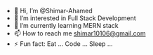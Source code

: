 - 👋 Hi, I’m @Shimar-Ahamed
- 👀 I’m interested in Full Stack Development
- 🌱 I’m currently learning MERN stack
- 📫 How to reach me shimar10106@gmail.com
- ⚡ Fun fact: Eat ... Code ... Sleep ...

<!---
Shimar-Ahamed/Shimar-Ahamed is a ✨ special ✨ repository because its `README.md` (this file) appears on your GitHub profile.
You can click the Preview link to take a look at your changes.
--->
